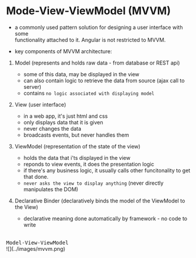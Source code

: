  # Mode-View-ViewModel (MVVM)

- a commonly used pattern solution for designing a user interface with some      
  functionality attached to it. Angular is not restricted to MVVM.

- key components of MVVM architecture:
    
1. Model (represents and holds raw data - from database or REST api)
    + some of this data, may be displayed in the view
    + can also contain logic to retrieve the data from source (ajax call to server)
    + contains `no logic associated with displaying model`

2. View (user interface)
    + in a web app, it's just html and css
    + only displays data that it is given
    + never changes the data
    + broadcasts events, but never handles them

3. ViewModel (representation of the state of the view)
    + holds the data that i'ts displayed in the view
    + reponds to view events, it does the presentation logic
    + if there's any business logic, it usually calls other funcitonality to get that done.
    + `never asks the view to display anything` (never directly manipulates the DOM)

4. Declarative Binder (declaratively binds the model of the ViewModel to the View)
    + declarative meaning done automatically by framework - no code to write


<br/>
<kbd>Model-View-ViewModel</kbd>
<br/>
![](../images/mvvm.png)
















